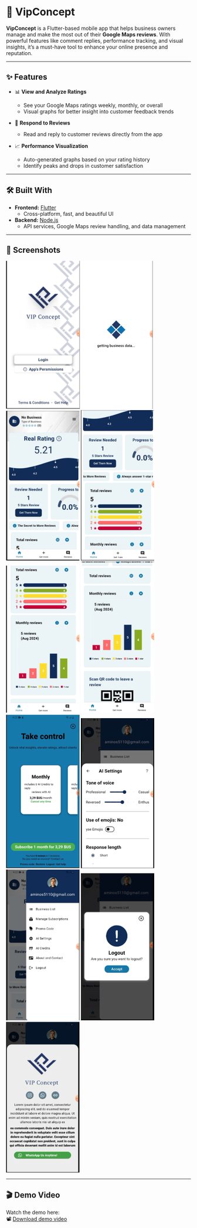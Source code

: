 # 📱 VipConcept

**VipConcept** is a Flutter-based mobile app that helps business owners manage and make the most out of their **Google Maps reviews**. With powerful features like comment replies, performance tracking, and visual insights, it’s a must-have tool to enhance your online presence and reputation.

---

## ✨ Features

- 📊 **View and Analyze Ratings**
  - See your Google Maps ratings weekly, monthly, or overall
  - Visual graphs for better insight into customer feedback trends

- 💬 **Respond to Reviews**
  - Read and reply to customer reviews directly from the app

- 📈 **Performance Visualization**
  - Auto-generated graphs based on your rating history
  - Identify peaks and drops in customer satisfaction

---

## 🛠️ Built With

- **Frontend:** [Flutter](https://flutter.dev/)  
  - Cross-platform, fast, and beautiful UI
- **Backend:** [Node.js](https://nodejs.org/)  
  - API services, Google Maps review handling, and data management

---

## 📸 Screenshots

<img src="lib/core/assets/screenshots/page1.png" align="left" width="200px" alt="">
<img src="lib/core/assets/screenshots/page2.png"  width="200px" alt="">
<img src="lib/core/assets/screenshots/page3.png"  width="200px" alt="">
<img src="lib/core/assets/screenshots/page4.png"  width="200px" alt="">
<img src="lib/core/assets/screenshots/page5.png"  width="200px" alt="">
<img src="lib/core/assets/screenshots/page6.png"  width="200px" alt="">
<img src="lib/core/assets/screenshots/page7.png"  width="200px" alt="">
<img src="lib/core/assets/screenshots/page8.png"  width="200px" alt="">
<img src="lib/core/assets/screenshots/page9.png"  width="200px" alt="">
<img src="lib/core/assets/screenshots/page12.png"  width="200px" alt="">
<img src="lib/core/assets/screenshots/page11.png"  width="200px" alt="">

---

## 🎬 Demo Video

Watch the demo here:  
📽 [Download demo video](lib\core\assets\demo\VipConceptAppDemoVideo.mp4)
